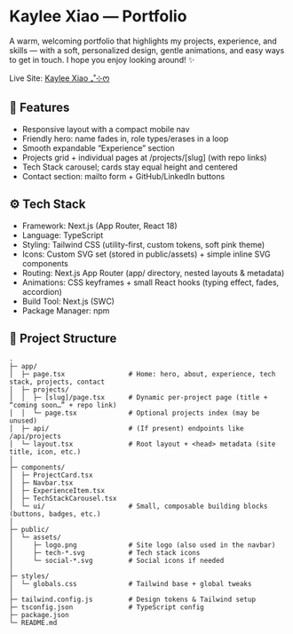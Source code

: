 # Kaylee Xiao — Portfolio

A warm, welcoming portfolio that highlights my projects, experience, and skills — with a soft, personalized design, gentle animations, and easy ways to get in touch. I hope you enjoy looking around! ✨

Live Site: [Kaylee Xiao ₊˚⊹ᰔ](https://kayleexiao.vercel.app)

## 💫 Features
- Responsive layout with a compact mobile nav
- Friendly hero: name fades in, role types/erases in a loop
- Smooth expandable “Experience” section
- Projects grid + individual pages at /projects/[slug] (with repo links)
- Tech Stack carousel; cards stay equal height and centered
- Contact section: mailto form + GitHub/LinkedIn buttons

## ⚙️ Tech Stack
- Framework: Next.js (App Router, React 18)
- Language: TypeScript
- Styling: Tailwind CSS (utility-first, custom tokens, soft pink theme)
- Icons: Custom SVG set (stored in public/assets) + simple inline SVG components
- Routing: Next.js App Router (app/ directory, nested layouts & metadata)
- Animations: CSS keyframes + small React hooks (typing effect, fades, accordion)
- Build Tool: Next.js (SWC)
- Package Manager: npm

## 📁 Project Structure
```
.
├─ app/
│  ├─ page.tsx                # Home: hero, about, experience, tech stack, projects, contact
│  ├─ projects/
│  │  ├─ [slug]/page.tsx      # Dynamic per-project page (title + “coming soon…” + repo link)
│  │  └─ page.tsx             # Optional projects index (may be unused)
│  ├─ api/                    # (If present) endpoints like /api/projects
│  └─ layout.tsx              # Root layout + <head> metadata (site title, icon, etc.)
│
├─ components/
│  ├─ ProjectCard.tsx
│  ├─ Navbar.tsx
│  ├─ ExperienceItem.tsx
│  ├─ TechStackCarousel.tsx
│  └─ ui/                     # Small, composable building blocks (buttons, badges, etc.)
│
├─ public/
│  └─ assets/
│     ├─ logo.png             # Site logo (also used in the navbar)
│     ├─ tech-*.svg           # Tech stack icons
│     └─ social-*.svg         # Social icons if needed
│
├─ styles/
│  └─ globals.css             # Tailwind base + global tweaks
│
├─ tailwind.config.js         # Design tokens & Tailwind setup
├─ tsconfig.json              # TypeScript config
├─ package.json
└─ README.md

```



